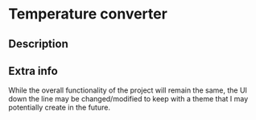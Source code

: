 # Temperature converter

## Description

## Extra info

While the overall functionality of the project will remain the same, the UI down the line may be changed/modified to keep with a theme that I may potentially create in the future.
